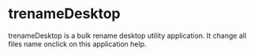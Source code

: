 # trenameDesktop
trenameDesktop is a bulk rename desktop utility application. It change all files name onclick on this application help.
